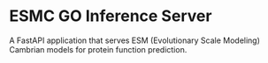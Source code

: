 # ESMC GO Inference Server

A FastAPI application that serves ESM (Evolutionary Scale Modeling) Cambrian models for protein function prediction.
